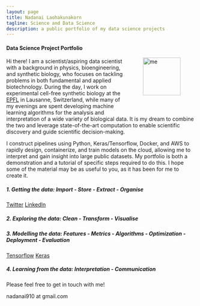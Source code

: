 ```yaml
---
layout: page
title: Nadanai Laohakunakorn
tagline: Science and Data Science
description: a public portfolio of my data science projects
---
```


<img src="/assets/images/profile_.png" width="100" alt="me" align="right" hspace="40" vspace="40">

#### Data Science Project Portfolio

Hi there! I am a scientist/aspiring data scientist with a background in physics, bioengineering, and synthetic biology, who focuses on tackling problems in both fundamental and applied biotechnology. During the day, I work on experimental cell-free synthetic biology at the [EPFL](https://www.epfl.ch) in Lausanne, Switzerland, while many of my evenings are spent developing machine learning algorithms for the analysis and interpretation of a wide variety of biological data. It is my dream to combine the two and leverage state-of-the-art computation to enable scientific discovery and guide scientific decision-making.

I construct pipelines using Python, Keras/Tensorflow, Docker, and AWS to rapidly design, containerize, and train models on the cloud, allowing me to interpret and gain insight into large public datasets. My portfolio is both a demonstration and a tutorial of specific steps required to do this. I hope some of the material may be as useful to you, as it has been for me to create it. 

##### 1. Getting the data: Import - Store - Extract - Organise
[Twitter](/2018/11/14/Getting-Twitter-Data-with-Python) [LinkedIn](/2018/11/15/Getting-LinkedIn-Data-with-Python)

##### 2. Exploring the data: Clean - Transform - Visualise


##### 3. Modelling the data: Features - Metrics - Algorithms - Optimization - Deployment - Evaluation
[Tensorflow](/2018/11/21/Hello-Tensorflow) [Keras](/2018/11/19/Introduction-To-Keras)

##### 4. Learning from the data: Interpretation - Communication  

Please feel free to get in touch with me!

nadanai910 at gmail.com


